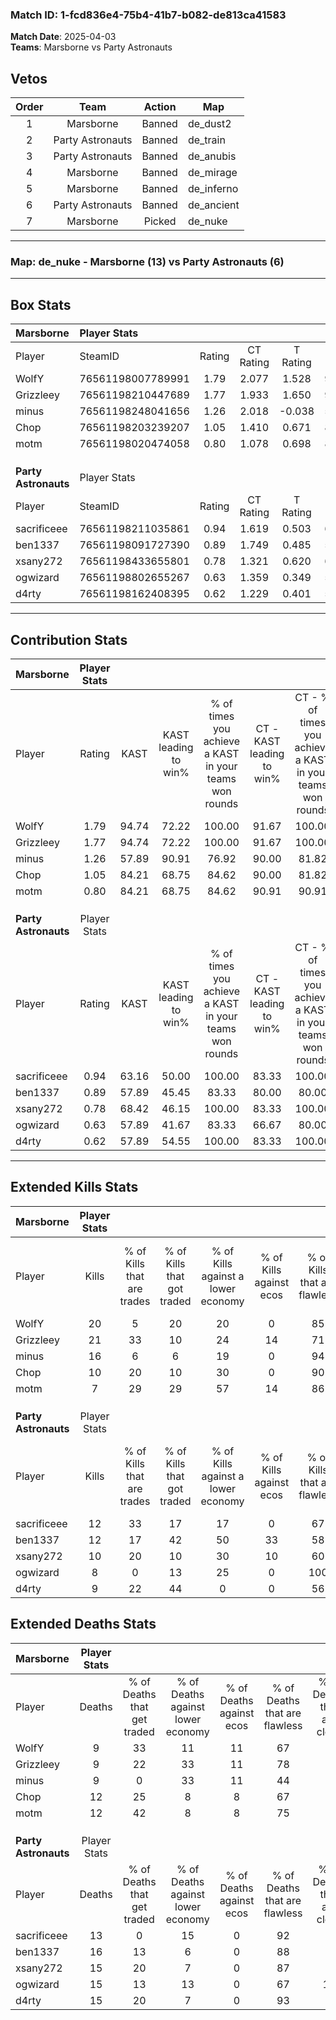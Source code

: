 ### Match ID: 1-fcd836e4-75b4-41b7-b082-de813ca41583  
**Match Date**: 2025-04-03  
**Teams**: Marsborne vs Party Astronauts  

## Vetos  

| Order | Team | Action | Map |
| :---: | :--: | :----: | --- |
| 1 | Marsborne | Banned | de_dust2 |
| 2 | Party Astronauts | Banned | de_train |
| 3 | Party Astronauts | Banned | de_anubis |
| 4 | Marsborne | Banned | de_mirage |
| 5 | Marsborne | Banned | de_inferno |
| 6 | Party Astronauts | Banned | de_ancient |
| 7 | Marsborne | Picked | de_nuke |

---  

### **Map**: de_nuke - Marsborne (13) vs Party Astronauts (6)  
---  

## Box Stats  

| **Marsborne**        | Player Stats      |        |           |          |       |       |       |         |        |      |     |
| :- | :- | :-: | :-: | :-: | :-: | :-: | :-: | :-: | :-: | :-: | :-: |
| Player               | SteamID           | Rating | CT Rating | T Rating | KAST  |  ADR  | Kills | Assists | Deaths | K/D  | HS% |
| WolfY                | 76561198007789991 |  1.79  |   2.077   |  1.528   | 94.74 | 110.5 |  20   |    5    |   9    | 2.22 | 35  |
| Grizzleey            | 76561198210447689 |  1.77  |   1.933   |  1.650   | 94.74 | 94.2  |  21   |    3    |   9    | 2.33 | 52  |
| minus                | 76561198248041656 |  1.26  |   2.018   |  -0.038  | 57.89 | 88.9  |  16   |    3    |   9    | 1.78 | 56  |
| Chop                 | 76561198203239207 |  1.05  |   1.410   |  0.671   | 84.21 | 70.6  |  10   |    6    |   12   | 0.83 | 40  |
| motm                 | 76561198020474058 |  0.80  |   1.078   |  0.698   | 84.21 | 35.4  |   7   |    5    |   12   | 0.58 | 42  |
|                      |                   |        |           |          |       |       |       |         |        |      |     |
|                      |                   |        |           |          |       |       |       |         |        |      |     |
|                      |                   |        |           |          |       |       |       |         |        |      |     |
| **Party Astronauts** | Player Stats      |        |           |          |       |       |       |         |        |      |     |
| Player               | SteamID           | Rating | CT Rating | T Rating | KAST  |  ADR  | Kills | Assists | Deaths | K/D  | HS% |
| sacrificeee          | 76561198211035861 |  0.94  |   1.619   |  0.503   | 63.16 | 69.5  |  12   |    3    |   13   | 0.92 | 33  |
| ben1337              | 76561198091727390 |  0.89  |   1.749   |  0.485   | 57.89 | 82.5  |  12   |    8    |   16   | 0.75 | 58  |
| xsany272             | 76561198433655801 |  0.78  |   1.321   |  0.620   | 68.42 | 52.6  |  10   |    4    |   15   | 0.67 | 70  |
| ogwizard             | 76561198802655267 |  0.63  |   1.359   |  0.349   | 57.89 | 51.0  |   8   |    7    |   15   | 0.53 | 25  |
| d4rty                | 76561198162408395 |  0.62  |   1.229   |  0.401   | 57.89 | 44.9  |   9   |    1    |   15   | 0.60 | 55  |
---  

## Contribution Stats  

| **Marsborne**        | Player Stats |       |                      |                                                        |                           |                                                             |                          |                                                            |
| :- | :-: | :-: | :-: | :-: | :-: | :-: | :-: | :-: |
| Player               |    Rating    | KAST  | KAST leading to win% | % of times you achieve a KAST in your teams won rounds | CT - KAST leading to win% | CT - % of times you achieve a KAST in your teams won rounds | T - KAST leading to win% | T - % of times you achieve a KAST in your teams won rounds |
| WolfY                |     1.79     | 94.74 |        72.22         |                         100.00                         |           91.67           |                           100.00                            |          33.33           |                           100.00                           |
| Grizzleey            |     1.77     | 94.74 |        72.22         |                         100.00                         |           91.67           |                           100.00                            |          33.33           |                           100.00                           |
| minus                |     1.26     | 57.89 |        90.91         |                         76.92                          |           90.00           |                            81.82                            |          100.00          |                           50.00                            |
| Chop                 |     1.05     | 84.21 |        68.75         |                         84.62                          |           90.00           |                            81.82                            |          33.33           |                           100.00                           |
| motm                 |     0.80     | 84.21 |        68.75         |                         84.62                          |           90.91           |                            90.91                            |          20.00           |                           50.00                            |
|                      |              |       |                      |                                                        |                           |                                                             |                          |                                                            |
|                      |              |       |                      |                                                        |                           |                                                             |                          |                                                            |
|                      |              |       |                      |                                                        |                           |                                                             |                          |                                                            |
| **Party Astronauts** | Player Stats |       |                      |                                                        |                           |                                                             |                          |                                                            |
| Player               |    Rating    | KAST  | KAST leading to win% | % of times you achieve a KAST in your teams won rounds | CT - KAST leading to win% | CT - % of times you achieve a KAST in your teams won rounds | T - KAST leading to win% | T - % of times you achieve a KAST in your teams won rounds |
| sacrificeee          |     0.94     | 63.16 |        50.00         |                         100.00                         |           83.33           |                           100.00                            |          16.67           |                           100.00                           |
| ben1337              |     0.89     | 57.89 |        45.45         |                         83.33                          |           80.00           |                            80.00                            |          16.67           |                           100.00                           |
| xsany272             |     0.78     | 68.42 |        46.15         |                         100.00                         |           83.33           |                           100.00                            |          14.29           |                           100.00                           |
| ogwizard             |     0.63     | 57.89 |        41.67         |                         83.33                          |           66.67           |                            80.00                            |          16.67           |                           100.00                           |
| d4rty                |     0.62     | 57.89 |        54.55         |                         100.00                         |           83.33           |                           100.00                            |          20.00           |                           100.00                           |
---  

## Extended Kills Stats  

| **Marsborne**        | Player Stats |                            |                            |                                    |                         |                              |                                 |                                       |                    |           |
| :- | :-: | :-: | :-: | :-: | :-: | :-: | :-: | :-: | :-: | :-: |
| Player               |    Kills     | % of Kills that are trades | % of Kills that got traded | % of Kills against a lower economy | % of Kills against ecos | % of Kills that are flawless | % of Kills that are close duels | % of Kills that are assisted by flash | Pistol Round Kills | AWP Kills |
| WolfY                |      20      |             5              |             20             |                 20                 |            0            |              85              |                5                |                   0                   |         13         |     2     |
| Grizzleey            |      21      |             33             |             10             |                 24                 |           14            |              71              |                5                |                  19                   |         0          |     2     |
| minus                |      16      |             6              |             6              |                 19                 |            0            |              94              |                6                |                   0                   |         0          |     2     |
| Chop                 |      10      |             20             |             10             |                 30                 |            0            |              90              |               10                |                   0                   |         0          |     0     |
| motm                 |      7       |             29             |             29             |                 57                 |           14            |              86              |                0                |                   0                   |         0          |     1     |
|                      |              |                            |                            |                                    |                         |                              |                                 |                                       |                    |           |
|                      |              |                            |                            |                                    |                         |                              |                                 |                                       |                    |           |
|                      |              |                            |                            |                                    |                         |                              |                                 |                                       |                    |           |
| **Party Astronauts** | Player Stats |                            |                            |                                    |                         |                              |                                 |                                       |                    |           |
| Player               |    Kills     | % of Kills that are trades | % of Kills that got traded | % of Kills against a lower economy | % of Kills against ecos | % of Kills that are flawless | % of Kills that are close duels | % of Kills that are assisted by flash | Pistol Round Kills | AWP Kills |
| sacrificeee          |      12      |             33             |             17             |                 17                 |            0            |              67              |                8                |                   8                   |         0          |     3     |
| ben1337              |      12      |             17             |             42             |                 50                 |           33            |              58              |                0                |                  17                   |         0          |     1     |
| xsany272             |      10      |             20             |             10             |                 30                 |           10            |              60              |                0                |                  10                   |         0          |     2     |
| ogwizard             |      8       |             0              |             13             |                 25                 |            0            |             100              |                0                |                   0                   |         5          |     1     |
| d4rty                |      9       |             22             |             44             |                 0                  |            0            |              56              |                0                |                   0                   |         0          |     1     |
## Extended Deaths Stats  

| **Marsborne**        | Player Stats |                             |                                   |                          |                               |                            |                           |               |
| :- | :-: | :-: | :-: | :-: | :-: | :-: | :-: | :-: |
| Player               |    Deaths    | % of Deaths that get traded | % of Deaths against lower economy | % of Deaths against ecos | % of Deaths that are flawless | % of Deaths that are close | % of Deaths while blinded | Deaths to AWP |
| WolfY                |      9       |             33              |                11                 |            11            |              67               |             0              |            11             |       1       |
| Grizzleey            |      9       |             22              |                33                 |            11            |              78               |             0              |             0             |       1       |
| minus                |      9       |              0              |                33                 |            11            |              44               |             0              |             0             |       1       |
| Chop                 |      12      |             25              |                 8                 |            8             |              67               |             8              |             8             |       1       |
| motm                 |      12      |             42              |                 8                 |            8             |              75               |             0              |            17             |       1       |
|                      |              |                             |                                   |                          |                               |                            |                           |               |
|                      |              |                             |                                   |                          |                               |                            |                           |               |
|                      |              |                             |                                   |                          |                               |                            |                           |               |
| **Party Astronauts** | Player Stats |                             |                                   |                          |                               |                            |                           |               |
| Player               |    Deaths    | % of Deaths that get traded | % of Deaths against lower economy | % of Deaths against ecos | % of Deaths that are flawless | % of Deaths that are close | % of Deaths while blinded | Deaths to AWP |
| sacrificeee          |      13      |              0              |                15                 |            0             |              92               |             8              |             0             |       3       |
| ben1337              |      16      |             13              |                 6                 |            0             |              88               |             0              |             6             |       4       |
| xsany272             |      15      |             20              |                 7                 |            0             |              87               |             7              |             0             |       4       |
| ogwizard             |      15      |             13              |                13                 |            0             |              67               |             13             |            13             |       0       |
| d4rty                |      15      |             20              |                 7                 |            0             |              93               |             0              |             7             |       2       |
